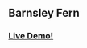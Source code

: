 ## Barnsley Fern

### [ Live Demo!](https://louiejancevski.github.io/Creative-Coding/BarnsleyFern/)
